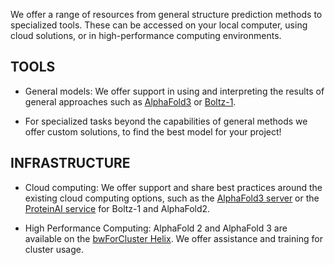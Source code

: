 We offer a range of resources from general structure prediction methods to specialized tools. These can be accessed on your local computer, using cloud solutions, or in high-performance computing environments.

## TOOLS 

* General models: We offer support in using and interpreting the results of general approaches such as  [AlphaFold3](https://doi.org/10.1038/s41586-024-07487-w) or [Boltz-1](https://doi.org/10.1101/2024.11.19.624167).

* For specialized tasks beyond the capabilities of general methods we offer custom solutions, to find the best model for your project!


## INFRASTRUCTURE

* Cloud computing: We offer support and share best practices around the existing cloud computing options, such as the [AlphaFold3 server]( https://alphafoldserver.com/ ) or the [ProteinAI service](https://protein-ai.academiccloud.de/) for Boltz-1 and AlphaFold2.

* High Performance Computing: AlphaFold 2 and AlphaFold 3 are available on the [bwForCluster Helix](https://wiki.bwhpc.de/e/Helix). We offer assistance and training for cluster usage.